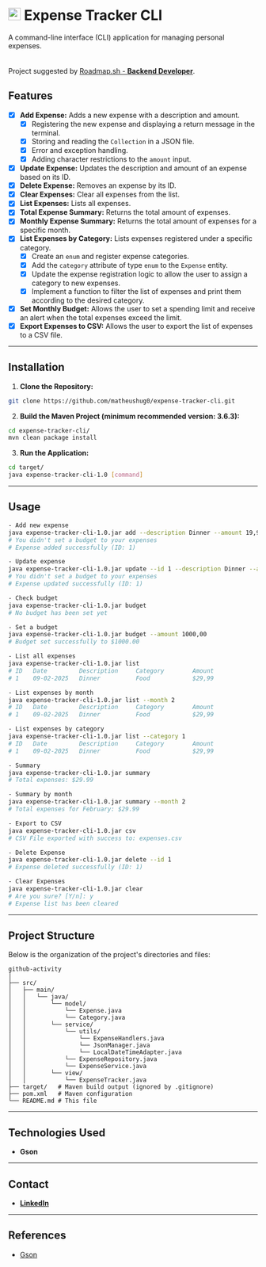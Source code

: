 # <img src="https://roadmap.sh/images/gifs/rocket.gif" width="25px"> Expense Tracker CLI

A command-line interface (CLI) application for managing personal expenses.  
<br>  
Project suggested by [Roadmap.sh - **Backend Developer**](https://roadmap.sh/projects/expense-tracker).

## Features
- [x] **Add Expense:** Adds a new expense with a description and amount.
  - [x] Registering the new expense and displaying a return message in the terminal.
  - [x] Storing and reading the `Collection` in a JSON file.
  - [x] Error and exception handling.
  - [x] Adding character restrictions to the `amount` input.
- [x] **Update Expense:** Updates the description and amount of an expense based on its ID.
- [x] **Delete Expense:** Removes an expense by its ID.
- [x] **Clear Expenses:** Clear all expenses from the list.
- [x] **List Expenses:** Lists all expenses.
- [x] **Total Expense Summary:** Returns the total amount of expenses.
- [x] **Monthly Expense Summary:** Returns the total amount of expenses for a specific month.
- [x] **List Expenses by Category:** Lists expenses registered under a specific category.
  - [x] Create an `enum` and register expense categories.
  - [x] Add the `category` attribute of type `enum` to the `Expense` entity.
  - [x] Update the expense registration logic to allow the user to assign a category to new expenses.
  - [x] Implement a function to filter the list of expenses and print them according to the desired category.
- [x] **Set Monthly Budget:** Allows the user to set a spending limit and receive an alert when the total expenses exceed the limit.
- [x] **Export Expenses to CSV:** Allows the user to export the list of expenses to a CSV file.
---
## Installation
1. **Clone the Repository:**
```bash
git clone https://github.com/matheushug0/expense-tracker-cli.git
```
2. **Build the Maven Project (minimum recommended version: 3.6.3):**
```bash
cd expense-tracker-cli/
mvn clean package install
```
3. **Run the Application:**
```bash
cd target/
java expense-tracker-cli-1.0 [command]
```
---
## Usage
```bash
- Add new expense
java expense-tracker-cli-1.0.jar add --description Dinner --amount 19,99 --category 0
# You didn't set a budget to your expenses
# Expense added successfully (ID: 1)

- Update expense
java expense-tracker-cli-1.0.jar update --id 1 --description Dinner --amount 19,99 --category 1
# You didn't set a budget to your expenses
# Expense updated successfully (ID: 1)

- Check budget
java expense-tracker-cli-1.0.jar budget
# No budget has been set yet

- Set a budget
java expense-tracker-cli-1.0.jar budget --amount 1000,00
# Budget set successfully to $1000.00

- List all expenses
java expense-tracker-cli-1.0.jar list
# ID   Date         Description     Category        Amount
# 1    09-02-2025   Dinner          Food            $29,99

- List expenses by month
java expense-tracker-cli-1.0.jar list --month 2
# ID   Date         Description     Category        Amount
# 1    09-02-2025   Dinner          Food            $29,99

- List expenses by category
java expense-tracker-cli-1.0.jar list --category 1
# ID   Date         Description     Category        Amount
# 1    09-02-2025   Dinner          Food            $29,99

- Summary
java expense-tracker-cli-1.0.jar summary
# Total expenses: $29.99

- Summary by month
java expense-tracker-cli-1.0.jar summary --month 2
# Total expenses for February: $29.99

- Export to CSV
java expense-tracker-cli-1.0.jar csv
# CSV File exported with success to: expenses.csv

- Delete Expense
java expense-tracker-cli-1.0.jar delete --id 1
# Expense deleted successfully (ID: 1)

- Clear Expenses
java expense-tracker-cli-1.0.jar clear
# Are you sure? [Y/n]: y
# Expense list has been cleared
```
---
## Project Structure
Below is the organization of the project's directories and files:

```
github-activity
│
├── src/
│   ├── main/
│   │   └── java/
│   │       └── model/
│   │           └── Expense.java
│   │           └── Category.java
│   │       └── service/
│   │           └── utils/
│   │               └── ExpenseHandlers.java
│   │               └── JsonManager.java
│   │               └── LocalDateTimeAdapter.java
│   │           └── ExpenseRepository.java
│   │           └── ExpenseService.java
│   │       └── view/
│   │           └── ExpenseTracker.java
├── target/   # Maven build output (ignored by .gitignore)
├── pom.xml   # Maven configuration
└── README.md # This file
```
---
## Technologies Used
- **Gson**
---
## Contact

- [**LinkedIn**](https://www.linkedin.com/in/matheus-hugo/)
---
## References
- [Gson](https://github.com/google/gson)
